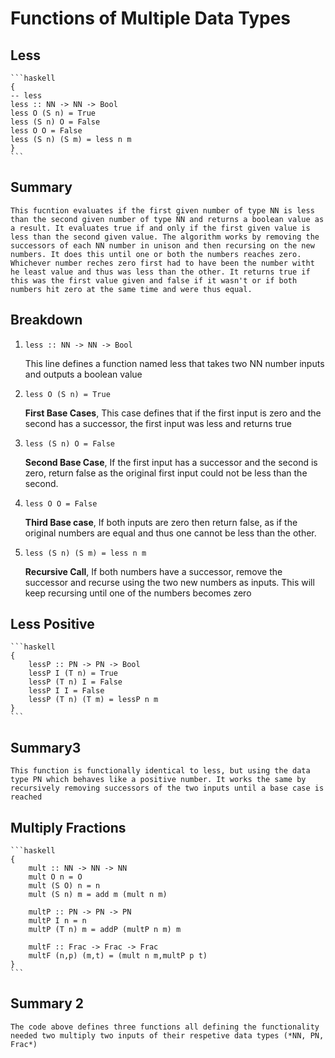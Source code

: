 # Functions of Multiple Data Types

## Less

    ```haskell
    {
    -- less
    less :: NN -> NN -> Bool
    less O (S n) = True
    less (S n) O = False
    less O O = False
    less (S n) (S m) = less n m
    }
    ```

## Summary

    This fucntion evaluates if the first given number of type NN is less than the second given number of type NN and returns a boolean value as a result. It evaluates true if and only if the first given value is less than the second given value. The algorithm works by removing the successors of each NN number in unison and then recursing on the new numbers. It does this until one or both the numbers reaches zero. Whichever number reches zero first had to have been the number witht he least value and thus was less than the other. It returns true if this was the first value given and false if it wasn't or if both numbers hit zero at the same time and were thus equal.

## Breakdown

1. `less :: NN -> NN -> Bool`

    This line defines a function named less that takes two NN number inputs and outputs a boolean value

2. `less O (S n) = True`

    **First Base Cases**, This case defines that if the first input is zero and the second has a successor, the first input was less and returns true

3. `less (S n) O = False`

    **Second Base Case**, If the first input has a successor and the second is zero, return false as the original first input could not be less than the second.

4. `less O O = False`

    **Third Base case**, If both inputs are zero then return false, as if the original numbers are equal and thus one cannot be less than the other.

5. `less (S n) (S m) = less n m`

    **Recursive Call**, If both numbers have a successor, remove the successor and recurse using the two new numbers as inputs. This will keep recursing until one of the numbers becomes zero

## Less Positive

    ```haskell
    {
        lessP :: PN -> PN -> Bool
        lessP I (T n) = True
        lessP (T n) I = False
        lessP I I = False
        lessP (T n) (T m) = lessP n m 
    }
    ```

## Summary3

    This function is functionally identical to less, but using the data type PN which behaves like a positive number. It works the same by recursively removing successors of the two inputs until a base case is reached

## Multiply Fractions

    ```haskell
    {
        mult :: NN -> NN -> NN
        mult O n = O
        mult (S O) n = n
        mult (S n) m = add m (mult n m)

        multP :: PN -> PN -> PN
        multP I n = n
        multP (T n) m = addP (multP n m) m

        multF :: Frac -> Frac -> Frac
        multF (n,p) (m,t) = (mult n m,multP p t)
    }
    ```

## Summary 2

    The code above defines three functions all defining the functionality needed two multiply two inputs of their respetive data types (*NN, PN, Frac*) 
